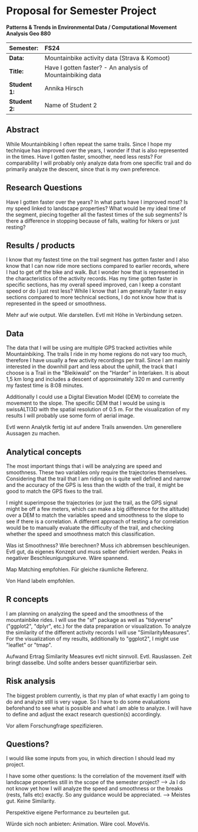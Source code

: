 # Proposal for Semester Project


<!-- 
Please render a pdf version of this Markdown document with the command below (in your bash terminal) and push this file to Github

quarto render Readme.md --to pdf
-->

**Patterns & Trends in Environmental Data / Computational Movement
Analysis Geo 880**

| Semester:      | FS24                                     |
|:---------------|:---------------------------------------- |
| **Data:**      | Mountainbike activity data (Strava & Komoot) |
| **Title:**     | Have I gotten faster? - An analysis of Mountainbiking data                |
| **Student 1:** | Annika Hirsch                            |
| **Student 2:** | Name of Student 2                        |

## Abstract 
<!-- (50-60 words) -->

While Mountainbiking I often repeat the same trails. Since I hope my technique has improved over the years, I wonder if that is also represented in the times. Have I gotten faster, smoother, need less rests? For comparability I will probably only analyze data from one specific trail and do primarily analyze the descent, since that is my own preference.  

## Research Questions
<!-- (50-60 words) -->

Have I gotten faster over the years?
In what parts have I improved most?
Is my speed linked to landscape properties?
What would be my ideal time of the segment, piecing together all the fastest times of the sub segments?
Is there a difference in stopping because of falls, waiting for hikers or just resting?

## Results / products
<!-- What do you expect, anticipate? -->

I know that my fastest time on the trail segment has gotten faster and I also know that I can now ride more sections compared to earlier records, where I had to get off the bike and walk. But I wonder how that is represented in the characteristics of the activity records. Has my time gotten faster in specific sections, has my overall speed improved, can I keep a constant speed or do I just rest less? While I know that I am generally faster in easy sections compared to more technical sections, I do not know how that is represented in the speed or smoothness. 

Mehr auf wie output. Wie darstellen. Evtl mit Höhe in Verbindung setzen. 

## Data
<!-- What data will you use? Will you require additional context data? Where do you get this data from? Do you already have all the data? -->

The data that I will be using are multiple GPS tracked activities while Mountainbiking. The trails I ride in my home regions do not vary too much, therefore I have usually a few activity recordings per trail. Since I am mainly interested in the downhill part and less about the uphill, the track that I choose is a Trail in the "Bleikiwald" on the "Harder" in Interlaken. It is about 1,5 km long and includes a descent of approximately 320 m and currently my fastest time is 8:08 minutes. 

Additionally I could use a Digital Elevation Model (DEM) to correlate the movement to the slope. The specific DEM that I would be using is swissALTI3D with the spatial resolution of 0.5 m. For the visualization of my results I will probably use some form of aerial image. 

Evtl wenn Analytik fertig ist auf andere Trails anwenden. Um generellere Aussagen zu machen. 

## Analytical concepts
<!-- Which analytical concepts will you use? What conceptual movement spaces and respective modelling approaches of trajectories will you be using? What additional spatial analysis methods will you be using? -->

The most important things that i will be analyzing are speed and smoothness. These two variables only require the trajectories themselves. Considering that the trail that I am riding on is quite well defined and narrow and the accuracy of the GPS is less than the width of the trail, it might be good to match the GPS fixes to the trail. 

I might superimpose the trajectories (or just the trail, as the GPS signal might be off a few meters, which can make a big difference for the altitude) over a DEM to match the variables speed and smoothness to the slope to see if there is a correlation. A different approach of testing a for correlation would be to manually evaluate the difficulty of the trail, and checking whether the speed and smoothness match this classification. 

Was ist Smoothness? Wie berechnen? Muss ich abbremsen beschleunigen. Evtl gut, da eigenes Konzept und muss selber definiert werden. Peaks in negativer Beschleunigungskurve. Wäre spannend. 

Map Matching empfohlen. Für gleiche räumliche Referenz. 

Von Hand labeln empfohlen. 

## R concepts
<!-- Which R concepts, functions, packages will you mainly use. What additional spatial analysis methods will you be using? -->

I am planning on analyzing the speed and the smoothness of the mountainbike rides. I will use the "sf" package as well as "tidyverse" ("ggplot2", "dplyr", etc.) for the data preparation or visualization. To analyze the similarity of the different activity records I will use "SimilarityMeasures". For the visualization of my results, additionally to "ggplot2", I might use "leaflet" or "tmap". 

Aufwand Ertrag Similarity Measures evtl nicht sinnvoll. Evtl. Rauslassen. Zeit bringt dasselbe. Und sollte anders besser quantifizierbar sein. 

## Risk analysis
<!-- What could be the biggest challenges/problems you might face? What is your plan B? -->

The biggest problem currently, is that my plan of what exactly I am going to do and analyze still is very vague. So I have to do some evaluations beforehand to see what is possible and what I am able to analyze. I will have to define and adjust the exact research question(s) accordingly. 

Vor allem Forschungfrage spezifizieren. 

## Questions? 
<!-- Which questions would you like to discuss at the coaching session? -->

I would like some inputs from you, in which direction I should lead my project. 

I have some other questions: 
Is the correlation of the movement itself with landscape properties still in the scope of the semester project?
--> Ja
I do not know yet how I will analyze the speed and smoothness or the breaks (rests, falls etc) exactly. So any guidance would be appreciated. 
--> Meistes gut. Keine Similarity. 

Perspektive eigene Performance zu beurteilen gut. 

Würde sich noch anbieten: Animation. Wäre cool. MoveVis. 









